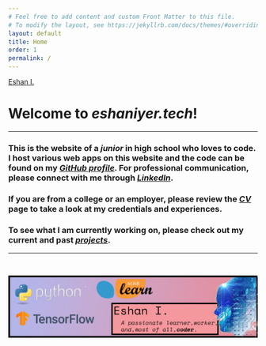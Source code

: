 ```yaml
---
# Feel free to add content and custom Front Matter to this file.
# To modify the layout, see https://jekyllrb.com/docs/themes/#overriding-theme-defaults
layout: default
title: Home
order: 1
permalink: /
---
```

<script src="https://platform.linkedin.com/badges/js/profile.js" async defer type="text/javascript"></script>
<div class="badge-base LI-profile-badge" data-locale="en_US" data-size="medium" data-theme="dark" data-type="HORIZONTAL" data-vanity="kulfieshan" data-version="v1"><a class="badge-base__link LI-simple-link" href="https://www.linkedin.com/in/kulfieshan?trk=profile-badge">Eshan I.</a></div>
              
# **Welcome to *eshaniyer.tech*!**

<hr>

### This is the website of a ***junior*** in high school who loves to code. I host various web apps on this website and the code can be found on my <a href="https://www.github.com/Nazchanel" target="_blank"><b><i>GitHub profile</i></b></a>. For professional communication, please connect with me through <a href="https://www.linkedin.com/in/kulfieshan" target="_blank"><b><i>LinkedIn</i></b></a>.


### If you are from a college or an employer, please review the [***CV***](/cv/) page to take a look at my credentials and experiences. 

### To see what I am currently working on, please check out my current and past [***projects***](/projects/).

<hr>
<br>

![](assets/banner.png)
